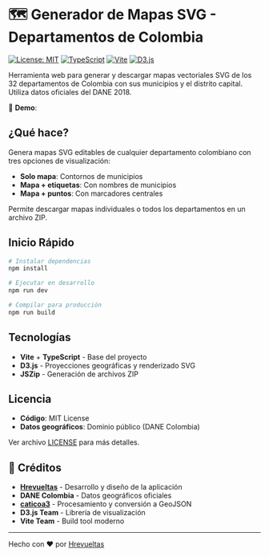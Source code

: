 # 🗺️ Generador de Mapas SVG - Departamentos de Colombia

[![License: MIT](https://img.shields.io/badge/License-MIT-yellow.svg)](https://opensource.org/licenses/MIT)
[![TypeScript](https://img.shields.io/badge/TypeScript-5.9-blue.svg)](https://www.typescriptlang.org/)
[![Vite](https://img.shields.io/badge/Vite-7.1-646CFF.svg)](https://vitejs.dev/)
[![D3.js](https://img.shields.io/badge/D3.js-7.9-orange.svg)](https://d3js.org/)

Herramienta web para generar y descargar mapas vectoriales SVG de los 32 departamentos de Colombia con sus municipios y el distrito capital. Utiliza datos oficiales del DANE 2018.

🔗 **Demo**:



## ¿Qué hace?

Genera mapas SVG editables de cualquier departamento colombiano con tres opciones de visualización:
- **Solo mapa**: Contornos de municipios
- **Mapa + etiquetas**: Con nombres de municipios
- **Mapa + puntos**: Con marcadores centrales

Permite descargar mapas individuales o todos los departamentos en un archivo ZIP.


## Inicio Rápido

```bash
# Instalar dependencias
npm install

# Ejecutar en desarrollo
npm run dev

# Compilar para producción
npm run build
```



## Tecnologías

- **Vite** + **TypeScript** - Base del proyecto
- **D3.js** - Proyecciones geográficas y renderizado SVG
- **JSZip** - Generación de archivos ZIP





## Licencia

- **Código**: MIT License
- **Datos geográficos**: Dominio público (DANE Colombia)

Ver archivo [LICENSE](LICENSE) para más detalles.

## 🙏 Créditos

- **[Hrevueltas](https://github.com/Hrevueltas)** - Desarrollo y diseño de la aplicación
- **DANE Colombia** - Datos geográficos oficiales
- **[caticoa3](https://github.com/caticoa3)** - Procesamiento y conversión a GeoJSON
- **D3.js Team** - Librería de visualización
- **Vite Team** - Build tool moderno

---

Hecho con ❤️ por [Hrevueltas](https://github.com/Hrevueltas) 
